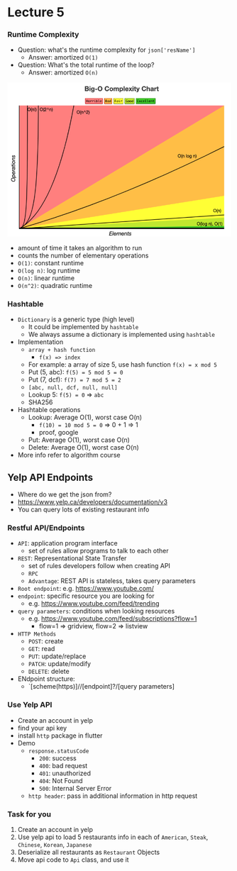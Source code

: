 # Lecture 5

### Runtime Complexity
- Question: what's the runtime complexity for `json['resName']`
  - Answer: amortized `O(1)`
- Question: What's the total runtime of the loop?
  - Answer: amortized `O(n)`

<img src="./runtime.png">

- amount of time it takes an algorithm to run
- counts the number of elementary operations
- `O(1)`: constant runtime
- `O(log n)`: log runtime
- `O(n)`: linear runtime
- `O(n^2)`: quadratic runtime

### Hashtable
- `Dictionary` is a generic type (high level)
  - It could be implemented by `hashtable`
  - We always assume a dictionary is implemented using `hashtable`
- Implementation
  - `array + hash function`
    - `f(x) => index`
  - For example: a array of size 5, use hash function `f(x) = x mod 5`
  - Put (5, abc): `f(5) = 5 mod 5 = 0`
  - Put (7, dcf): `f(7) = 7 mod 5 = 2`
  - `[abc, null, dcf, null, null]`
  - Lookup 5: `f(5) = 0` => `abc`
  - SHA256
- Hashtable operations
  - Lookup: Average O(1), worst case O(n)
    - `f(10) = 10 mod 5 = 0` => 0 + 1 => 1
    - proof, google
  - Put: Average O(1), worst case O(n)
  - Delete: Average O(1), worst case O(n)
- More info refer to algorithm course

## Yelp API Endpoints
- Where do we get the json from?
- https://www.yelp.ca/developers/documentation/v3
- You can query lots of existing restaurant info

### Restful API/Endpoints
- `API`: application program interface
  - set of rules allow programs to talk to each other
- `REST`: Representational State Transfer
  - set of rules developers follow when creating API
  - `RPC`
  - `Advantage`: REST API is stateless, takes query parameters
- `Root endpoint`: e.g. https://www.youtube.com/
- `endpoint`: specific resource you are looking for
  - e.g. https://www.youtube.com/feed/trending
- `query parameters`: conditions when looking resources
  - e.g. https://www.youtube.com/feed/subscriptions?flow=1
    - flow=1 => gridview, flow=2 => listview
- `HTTP Methods`
  - `POST`: create
  - `GET`: read
  - `PUT`: update/replace
  - `PATCH`: update/modify
  - `DELETE`: delete
- ENdpoint structure:
  - `[scheme(https)]//[endpoint]?/[query parameters]

### Use Yelp API
- Create an account in yelp
- find your api key
- install `http` package in flutter
- Demo
  - `response.statusCode`
    - `200`: success
    - `400`: bad request
    - `401`: unauthorized
    - `404`: Not Found
    - `500`: Internal Server Error
  - `http header`: pass in additional information in http request

### Task for you
1. Create an account in yelp
2. Use yelp api to load 5 restaurants info in each of `American`, `Steak`, `Chinese`, `Korean`, `Japanese`
3. Deserialize all restaurants as `Restaurant` Objects
4. Move api code to `Api` class, and use it






